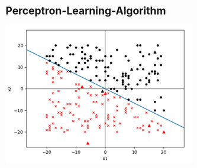 # Perceptron-Learning-Algorithm
![image](https://github.com/WWW5911/Perceptron-Learning-Algorithm/blob/master/image.png)
